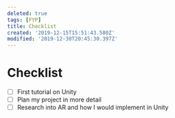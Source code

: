 ```yaml
---
deleted: true
tags: [FYP]
title: Checklist
created: '2019-12-15T15:51:43.580Z'
modified: '2019-12-30T20:45:30.397Z'
---
```


# Checklist
- [ ] First tutorial on Unity
- [ ] Plan my project in more detail
- [ ] Research into AR and how I would implement in Unity 
